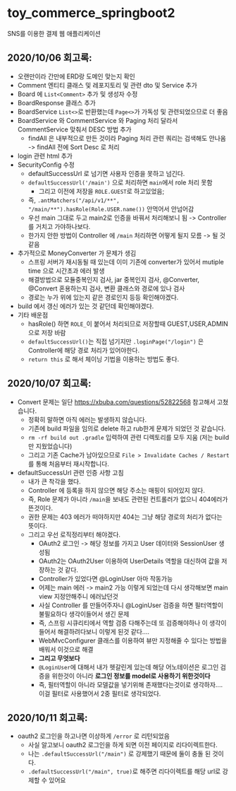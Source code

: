 # toy_commerce_springboot2
SNS를 이용한 결제 웹 애플리케이션

## 2020/10/06 회고록:
* 오랜만이라 간만에 ERD랑 도메인 맞는지 확인
* Comment 엔티티 클래스 및 레포지토리 및 관련 dto 및 Service 추가
* Board 에 `List<Comment>` 추가 및 생성자 수정   
* BoardResponse 클래스 추가
* BoardService `List<>`로 반환했는데 `Page<>`가 가독성 및 관련되었으므로 더 좋음
* BoardService 와 CommentService 와 Paging 처리 달라서 CommentService 맞춰서 DESC 방법 추가   
   * findAll 은 내부적으로 만든 것이라 Paging 처리 관련 쿼리는 검색해도 안나옴 -> findAll 전에 Sort Desc 로 처리   
* login 관련 html 추가
* SecurityConfig 수정
   * defaultSuccessUrl 로 넘기면 사용자 인증을 못하고 넘긴다.   
   * `defaultSuccessUrl('/main')` 으로 처리하면 `main`에서 role 처리 못함  
      * 그리고 이전에 저장을 `ROLE.GUEST`로 하고있었음; 
   * 즉, `.antMatchers("/api/v1/**", "/main/**").hasRole(Role.USER.name())` 안먹어서 안넘어감 
   * 우선 main 그대로 두고 main2로 인증을 바꿔서 처리해보니 됨 -> Controller를 거치고 가야하나보다.    
   * 한가지 안한 방법이 Controller 에 `/main` 처리하면 어떻게 될지 모름 -> 될 것 같음
* 추가적으로 MoneyConverter 가 문제가 생김
   * 스프링 서버가 재시동될 때 있는데 이미 기존에 converter가 있어서 mutiple time 으로 시간초과 에러 발생
   * 해결방법으로 모듈중복인지 검사, jar 중복인지 검사, @Converter, @Convert 혼용하는지 검사, 변환 클래스와 경로에 있나 검사   
   * 경로는 누가 위에 있는지 같은 경로인지 등등 확인해야겠다.  
* build 에서 갱신 에러가 있는 것 같던데 확인해야겠다.       
* 기타 배운점 
   * hasRole() 하면 `ROLE_`이 붙어서 처리되므로 저장할때 GUEST,USER,ADMIN 으로 저장 바람   
   * `defaultSuccessUrl()`는 직접 넘기지만 `.loginPage("/login")` 은 Controller에 해당 경로 처리가 있어야한다.   
   * `return this` 로 해서 체이닝 기법을 이용하는 방법도 좋다.   

## 2020/10/07 회고록:
* Convert 문제는 일단 https://xbuba.com/questions/52822568 참고해서 고쳤습니다.
   * 정확히 말하면 아직 에러는 발생하지 않습니다.    
   * 기존에 build 파일을 임의로 delete 하고 rub한게 문제가 되었던 것 같습니다. 
   * `rm -rf build out .gradle` 입력하여 관련 디렉토리를 모두 지움 (저는 build만 지웠었습니다)   
   * 그리고 기존 Cache가 남아있으므로 `File > Invalidate Caches / Restart`를 통해 처음부터 재시작합니다.
* defaultSuccessUrl 관련 인증 사항 고침
   * 내가 큰 착각을 했다.   
   * Controller 에 등록을 하지 않으면 해당 주소는 매핑이 되어있지 않다.  
   * 즉, Role 문제가 아니라 `/main`을 보내도 관련된 컨트롤러가 없으니 404에러가 뜬것이다.
   * 권한 문제는 403 에러가 떠야하지만 404는 그냥 해당 경로의 처리가 없다는 뜻이다.
   * 그리고 우선 로직정리부터 해야겠다.
      * OAuth2 로그인 -> 해당 정보를 가지고 User 데이터와 SessionUser 생성됨    
      * OAuth2는 OAuth2User 이용하여 UserDetails 역할을 대신하여 값을 저장하는 것 같다.       
      * Controller가 있었다면 @LoginUser 아마 작동가능
      * 어제는 main 에러 -> main2 가능 이렇게 되었는데 다시 생각해보면 main view 지정안해주니 에러났던것
      * 사실 Controller 를 만들어주자니 @LoginUser 검증을 하면 필터역할이 불필요하다 생각이들어서 생긴 문제 
      * 즉, 스프링 시큐리티에서 역할 검증 다해주는데 또 검증해야하나 이 생각이들어서 해결하려다보니 이렇게 된것 같다....
      * WebMvcConfigurer 클래스를 이용하여 뷰만 지정해줄 수 있다는 방법을 배워서 이것으로 해결
      * **그리고 무엇보다**
      * `@LoginUser`에 대해서 내가 헷갈린게 있는데 해당 어노테이션은 로그인 검증을 위한것이 아니라 **로그인 정보를 model로 사용하기 위한것이다**   
      * 즉, 필터역할이 아니라 모델값을 넣기위해 존재했다는것이로 생각하자.... 이걸 필터로 사용했어서 2중 필터로 생각되었다.    

## 2020/10/11 회고록: 
* oauth2 로그인을 하고나면 이상하게 `/error` 로 리턴되었음
  * 사실 알고보니 oauth2 로그인을 하게 되면 이전 페이지로 리다이렉트한다.
  * 나는 `.defaultSuccessUrl("/main")` 로 강제했기 때문에 둘이 충돌 된 것이다.  
  * `.defaultSuccessUrl("/main", true)`로 해주면 리다이렉트를 해당 url로 강제할 수 있어요    
  
